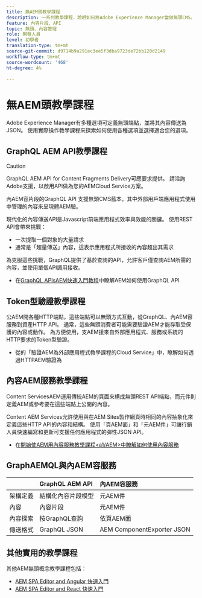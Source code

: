 ```yaml
---
title: 無AEM頭教學課程
description: 一系列教學課程，說明如何將Adobe Experience Manager當做無頭CMS。
feature: 內容片段、API
topic: 無頭、內容管理
role: 開發人員
level: 初學者
translation-type: tm+mt
source-git-commit: d9714b9a291ec3ee5f3dba9723de72bb120d2149
workflow-type: tm+mt
source-wordcount: '468'
ht-degree: 4%

---
```



# 無AEM頭教學課程

Adobe Experience Manager有多種選項可定義無頭端點，並將其內容傳送為JSON。 使用實際操作教學課程來探索如何使用各種選項並選擇適合您的選項。

## GraphQL AEM API教學課程

>[!CAUTION]
>
> GraphQL AEM API for Content Fragments Delivery可應要求提供。
> 請洽詢Adobe支援，以啟用API做為您的AEMCloud Service方案。

內AEM容片段的GraphQL API
支援無頭CMS藍本，其中外部用戶端應用程式使用中管理的內容來呈現體AEM驗。

現代化的內容傳送API是Javascript前端應用程式效率與效能的關鍵。 使用REST API會帶來挑戰：

* 一次提取一個對象的大量請求
* 通常是「超量傳送」內容，這表示應用程式所接收的內容超出其需求

為克服這些挑戰，GraphQL提供了基於查詢的API，允許客戶僅查詢AEM所需的內容，並使用單個API調用接收。

* 在[GraphQL APIsAEM快速入門教程](./graphql/overview.md)中瞭解AEM如何使用GraphQL API

## Token型驗證教學課程

公AEM開各種HTTP端點，這些端點可以無頭方式互動，從GraphQL、內AEM容服務到資產HTTP API。 通常，這些無頭消費者可能需要驗證AEM才能存取受保護的內容或動作。 為方便使用，支AEM援來自外部應用程式、服務或系統的HTTP要求的Token型驗證。

* 從[](./authentication/overview.md)的「驗證AEM為外部應用程式教學課程的Cloud Service」中，瞭解如何透過HTTPAEM驗證為

## 內容AEM服務教學課程

Content ServicesAEM運用傳統AEM的頁面來構成無頭REST API端點，而元件則定義AEM或參考要在這些端點上公開的內容。

Content AEM Services允許使用與在AEM Sites製作網頁時相同的內容抽象化來定義這些HTTP API的內容和結構。 使用「頁AEM面」和「元AEM件」可讓行銷人員快速編寫和更新可支援任何應用程式的彈性JSON API。

* 在[開始使AEM用內容服務教學課程&lt;a1/AEM>中瞭解如何使用內容服務](./content-services/overview.md)

## GraphAEMQL與內AEM容服務

|  | GraphQL AEM API | 內AEM容服務 |
|--------------------------------|:-----------------|:---------------------|
| 架構定義 | 結構化內容片段模型 | 元AEM件 |
| 內容 | 內容片段 | 元AEM件 |
| 內容探索 | 按GraphQL查詢 | 依頁AEM面 |
| 傳送格式 | GraphQL JSON | AEM ComponentExporter JSON |

## 其他實用的教學課程

其他AEM無頭概念教學課程包括：

* [AEM SPA Editor and Angular 快速入門](https://experienceleague.adobe.com/docs/experience-manager-learn/spa-angular-tutorial/overview.html)
* [AEM SPA Editor and React 快速入門](https://experienceleague.adobe.com/docs/experience-manager-learn/spa-react-tutorial/overview.html)